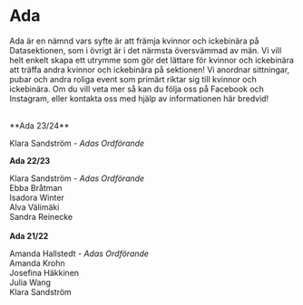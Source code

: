 # Ada

Ada är en nämnd vars syfte är att främja kvinnor och ickebinära på Datasektionen, som i övrigt är i det närmsta översvämmad av män. Vi vill helt enkelt skapa ett utrymme som gör det lättare för kvinnor och ickebinära att träffa andra kvinnor och ickebinära på sektionen! Vi anordnar sittningar, pubar och andra roliga event som primärt riktar sig till kvinnor och ickebinära. Om du vill veta mer så kan du följa oss på Facebook och Instagram, eller kontakta oss med hjälp av informationen här bredvid!

<br>
**Ada 23/24**

Klara Sandström *- Adas Ordförande* <br />


**Ada 22/23**

Klara Sandström *- Adas Ordförande* <br />
Ebba Bråtman <br />
Isadora Winter <br />
Alva Välimäki <br />
Sandra Reinecke <br />
<br />
**Ada 21/22**

Amanda Hallstedt *- Adas Ordförande* <br />
Amanda Krohn <br />
Josefina Häkkinen <br />
Julia Wang <br />
Klara Sandström <br />
